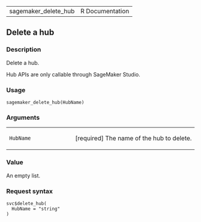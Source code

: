 <table style="width: 100%;">
<tbody>
<tr class="odd">
<td>sagemaker_delete_hub</td>
<td style="text-align: right;">R Documentation</td>
</tr>
</tbody>
</table>

## Delete a hub

### Description

Delete a hub.

Hub APIs are only callable through SageMaker Studio.

### Usage

    sagemaker_delete_hub(HubName)

### Arguments

<table>
<colgroup>
<col style="width: 35%" />
<col style="width: 65%" />
</colgroup>
<tbody>
<tr class="odd">
<td><code id="sagemaker_delete_hub_:_HubName">HubName</code></td>
<td><p>[required] The name of the hub to delete.</p></td>
</tr>
</tbody>
</table>

### Value

An empty list.

### Request syntax

    svc$delete_hub(
      HubName = "string"
    )
